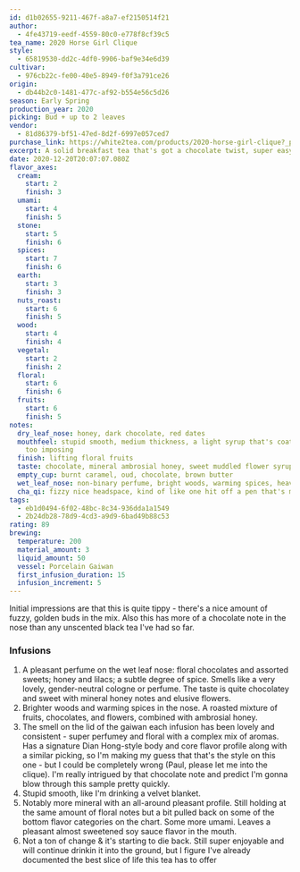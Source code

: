 ```yaml
---
id: d1b02655-9211-467f-a8a7-ef2150514f21
author:
  - 4fe43719-eedf-4559-80c0-e778f8cf39c5
tea_name: 2020 Horse Girl Clique
style:
  - 65819530-dd2c-4df0-9906-baf9e34e6d39
cultivar:
  - 976cb22c-fe00-40e5-8949-f0f3a791ce26
origin:
  - db44b2c0-1481-477c-af92-b554e56c5d26
season: Early Spring
production_year: 2020
picking: Bud + up to 2 leaves
vendor:
  - 81d86379-bf51-47ed-8d2f-6997e057ced7
purchase_link: https://white2tea.com/products/2020-horse-girl-clique?_pos=1&_sid=68ef3fe7f&_ss=r&variant=34655315034264
excerpt: A solid breakfast tea that's got a chocolate twist, super easy on the stomach
date: 2020-12-20T20:07:07.080Z
flavor_axes:
  cream:
    start: 2
    finish: 3
  umami:
    start: 4
    finish: 5
  stone:
    start: 5
    finish: 6
  spices:
    start: 7
    finish: 6
  earth:
    start: 3
    finish: 3
  nuts_roast:
    start: 6
    finish: 5
  wood:
    start: 4
    finish: 4
  vegetal:
    start: 2
    finish: 2
  floral:
    start: 6
    finish: 6
  fruits:
    start: 6
    finish: 5
notes:
  dry_leaf_nose: honey, dark chocolate, red dates
  mouthfeel: stupid smooth, medium thickness, a light syrup that's coating but not
    too imposing
  finish: lifting floral fruits
  taste: chocolate, mineral ambrosial honey, sweet muddled flower syrup
  empty_cup: burnt caramel, oud, chocolate, brown butter
  wet_leaf_nose: non-binary perfume, bright woods, warming spices, heavily floral
  cha_qi: fizzy nice headspace, kind of like one hit off a pen that's mostly CBD
tags:
  - eb1d0494-6f02-48bc-8c34-936dda1a1549
  - 2b24db28-78d9-4cd3-a9d9-6bad49b88c53
rating: 89
brewing:
  temperature: 200
  material_amount: 3
  liquid_amount: 50
  vessel: Porcelain Gaiwan
  first_infusion_duration: 15
  infusion_increment: 5
---
```

Initial impressions are that this is quite tippy - there's a nice amount of fuzzy, golden buds in the mix. Also this has more of a chocolate note in the nose than any unscented black tea I've had so far.

### Infusions

1. A pleasant perfume on the wet leaf nose: floral chocolates and assorted sweets; honey and lilacs; a subtle degree of spice. Smells like a very lovely, gender-neutral cologne or perfume. The taste is quite chocolatey and sweet with mineral honey notes and elusive flowers. 
2. Brighter woods and warming spices in the nose. A roasted mixture of fruits, chocolates, and flowers, combined with ambrosial honey.
3. The smell on the lid of the gaiwan each infusion has been lovely and consistent - super perfumey and floral with a complex mix of aromas.  Has a signature Dian Hong-style body and core flavor profile along with a similar picking, so I'm making my guess that that's the style on this one - but I could be completely wrong (Paul, please let me into the clique). I'm really intrigued by that chocolate note and predict I'm gonna blow through this sample pretty quickly.
4. Stupid smooth, like I'm drinking a velvet blanket.
5. Notably more mineral with an all-around pleasant profile. Still holding at the same amount of floral notes but a bit pulled back on some of the bottom flavor categories on the chart. Some more umami. Leaves a pleasant almost sweetened soy sauce flavor in the mouth.
6. Not a ton of change & it's starting to die back. Still super enjoyable and will continue drinkin it into the ground, but I figure I've already documented the best slice of life this tea has to offer